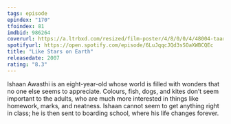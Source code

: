 ```yaml
---
tags: episode
epindex: "170"
tfoindex: 81
imdbid: 986264
coverurl: https://a.ltrbxd.com/resized/film-poster/4/8/0/0/4/48004-taare-zameen-par-0-230-0-345-crop.jpg?v=21e4e3906b
spotifyurl: https://open.spotify.com/episode/6LuJqqcJQd3sSOaXWBCQEc
title: "Like Stars on Earth"
releasedate: 2007
rating: "8.3"
---
```


Ishaan Awasthi is an eight-year-old whose world is filled with wonders that no one else seems to appreciate. Colours, fish, dogs, and kites don’t seem important to the adults, who are much more interested in things like homework, marks, and neatness. Ishaan cannot seem to get anything right in class; he is then sent to boarding school, where his life changes forever.